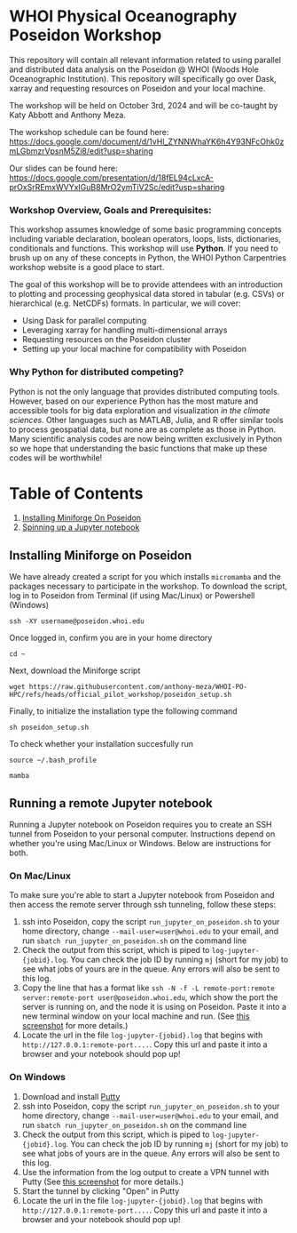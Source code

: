 # WHOI Physical Oceanography Poseidon Workshop
This repository will contain all relevant information related to using parallel and distributed data analysis on the Poseidon @ WHOI (Woods Hole Oceanographic Institution). This repository will specifically go over Dask, xarray and requesting resources on Poseidon and your local machine. 

The workshop will be held on October 3rd, 2024 and will be co-taught by Katy Abbott and Anthony Meza. 

The workshop schedule can be found here: https://docs.google.com/document/d/1vHl_ZYNNWhaYK6h4Y93NFcOhk0zmLGbmzrVpsnM5Zi8/edit?usp=sharing

Our slides can be found here: https://docs.google.com/presentation/d/18fEL94cLxcA-prOxSrREmxWVYxIGuB8MrO2ymTiV2Sc/edit?usp=sharing
### Workshop Overview, Goals and Prerequisites: 

This workshop assumes knowledge of some basic programming concepts including variable declaration, boolean operators, loops, lists, dictionaries, conditionals and functions. This workshop will use **Python**. If you need to brush up on any of these concepts in Python, the WHOI Python Carpentries workshop website is a good place to start. 

The goal of this workshop will be to provide attendees with an introduction to plotting and processing geophysical data stored in tabular (e.g. CSVs) or hierarchical (e.g. NetCDFs) formats. In particular, we will cover: 

- Using Dask for parallel computing
- Leveraging xarray for handling multi-dimensional arrays
- Requesting resources on the Poseidon cluster
- Setting up your local machine for compatibility with Poseidon

### Why Python for distributed competing? 
Python is not the only language that provides distributed computing tools. However, based on our experience Python has the most mature and accessible tools for big data exploration and visualization _in the climate sciences_. Other languages such as MATLAB, Julia, and R offer similar tools to process geospatial data, but none are as complete as those in Python. Many scientific analysis codes are now being written exclusively in Python so we hope that understanding the basic functions that make up these codes will be worthwhile!


# Table of Contents

1. [Installing Miniforge On Poseidon](#installing-miniforge-on-poseidon)
2. [Spinning up a Jupyter notebook ](#running-a-remote-jupyter-notebook)

## Installing Miniforge on Poseidon
We have already created a script for you which installs ``micromamba`` and the packages necessary to participate in the workshop. 
To download the script, log in to Poseidon from Terminal (if using Mac/Linux) or Powershell (Windows)

`
ssh -XY username@poseidon.whoi.edu
`

Once logged in, confirm you are in your home directory 

`cd ~
`

Next, download the Miniforge script

`
wget https://raw.githubusercontent.com/anthony-meza/WHOI-PO-HPC/refs/heads/official_pilot_workshop/poseidon_setup.sh
`

Finally, to initialize the installation type the following command

`
sh poseidon_setup.sh
`

To check whether your installation succesfully run 

`
source ~/.bash_profile
`

`
mamba
`

## Running a remote Jupyter notebook

Running a Jupyter notebook on Poseidon requires you to create an SSH tunnel from Poseidon to your personal computer. Instructions depend on whether you're using Mac/Linux or Windows. Below are instructions for both. 

### On Mac/Linux
To make sure you're able to start a Jupyter notebook from Poseidon and then access the remote server through ssh tunneling, follow these steps:

1. ssh into Poseidon, copy the script `run_jupyter_on_poseidon.sh` to your home directory, change `--mail-user=user@whoi.edu` to your email, and run `sbatch run_jupyter_on_poseidon.sh` on the command line
2. Check the output from this script, which is piped to `log-jupyter-{jobid}.log`. You can check the job ID by running `mj` (short for my job) to see what jobs of yours are in the queue. Any errors will also be sent to this log.
3. Copy the line that has a format like `ssh -N -f -L remote-port:remote server:remote-port user@poseidon.whoi.edu`, which show the port the server is running on, and the node it is using on Poseidon. Paste it into a new terminal window on your local machine and run. (See [this screenshot](https://github.com/anthony-meza/WHOI-PO-HPC/blob/official_pilot_workshop/figures/jupyter_screenshot.jpg) for more details.)
4. Locate the url in the file `log-jupyter-{jobid}.log` that begins with ``http://127.0.0.1:remote-port....``. Copy this url and paste it into a browser and your notebook should pop up!

### On Windows 
1. Download and install [Putty](https://www.chiark.greenend.org.uk/~sgtatham/putty/latest.html)
1. ssh into Poseidon, copy the script `run_jupyter_on_poseidon.sh` to your home directory, change `--mail-user=user@whoi.edu` to your email, and run `sbatch run_jupyter_on_poseidon.sh` on the command line
2. Check the output from this script, which is piped to `log-jupyter-{jobid}.log`. You can check the job ID by running `mj` (short for my job) to see what jobs of yours are in the queue. Any errors will also be sent to this log.
3. Use the information from the log output to create a VPN tunnel with Putty (See [this screenshot](https://github.com/anthony-meza/WHOI-PO-HPC/blob/official_pilot_workshop/figures/jupyter_windows_screenshot.jpg) for more details.)
4. Start the tunnel by clicking "Open" in Putty
5. Locate the url in the file `log-jupyter-{jobid}.log` that begins with ``http://127.0.0.1:remote-port....``. Copy this url and paste it into a browser and your notebook should pop up!
